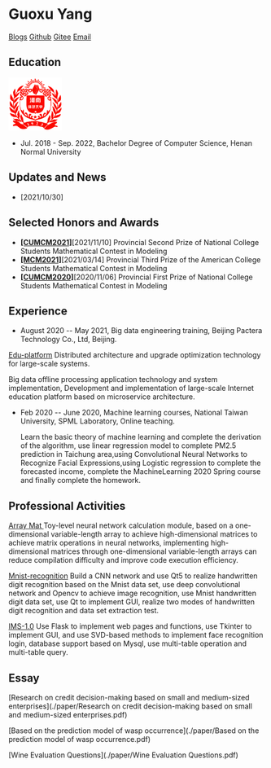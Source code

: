 # Guoxu Yang

[Blogs](https://www.cnblogs.com/Carrawayang)    [Github](https://github.com/Carrawayang)    [Gitee](https://gitee.com/Carrawayang)    [Email](https://Carrawayang@gmail.com)


## Education

<img src="./img/hnu.png" alt="img" style="zoom: 33%;" />

- Jul. 2018 - Sep. 2022, Bachelor Degree of Computer Science, Henan Normal University

## Updates and News

- [2021/10/30] 

## Selected Honors and Awards

- [**[CUMCM2021]**](http://www.mcm.edu.cn)[2021/11/10] Provincial Second Prize of National College Students Mathematical Contest in Modeling
- [**[MCM2021]**](https://www.comap.com)[2021/03/14] Provincial Third Prize of the American College Students Mathematical Contest in Modeling
- [**[CUMCM2020]**](http://www.mcm.edu.cn)[2020/11/06] Provincial First Prize of National College Students Mathematical Contest in Modeling

## Experience

- August 2020 -- May 2021, Big data engineering training, Beijing Pactera Technology Co., Ltd, Beijing.

[Edu-platform](https://gitee.com/Carrawayang/edu_platform) Distributed architecture and upgrade optimization technology for large-scale systems.

Big data offline processing application technology and system implementation, Development and implementation of large-scale Internet education platform based on microservice architecture.

- Feb 2020 -- June 2020, Machine learning courses,  National Taiwan University, SPML Laboratory, Online teaching.

  Learn the basic theory of machine learning and complete the derivation of the algorithm, use linear regression model to complete PM2.5 prediction in Taichung area,using Convolutional Neural Networks to Recognize Facial Expressions,using Logistic regression to complete the forecasted income, complete the MachineLearning 2020 Spring course and finally complete the homework.

## Professional Activities 

[Array Mat ](https://www.cnblogs.com/Carrawayang/p/13775492.html) Toy-level neural network calculation module, based on a one-dimensional variable-length array to achieve high-dimensional matrices to achieve matrix operations in neural networks, implementing high-dimensional matrices through one-dimensional variable-length arrays can reduce compilation difficulty and improve code execution efficiency.

[Mnist-recognition](https://gitee.com/Carrawayang/mnist-recognization) Build a CNN network and use Qt5 to realize handwritten digit recognition based on the Mnist data set, use deep convolutional network and Opencv to achieve image recognition, use Mnist handwritten digit data set, use Qt to implement GUI, realize two modes of handwritten digit recognition and data set extraction test.

[IMS-1.0](https://www.cnblogs.com/Carrawayang/p/13775492.html) Use Flask to implement web pages and functions, use Tkinter to implement GUI, and use SVD-based methods to implement face recognition login, database support based on Mysql, use multi-table operation and multi-table query.

## Essay 

[Research on credit decision-making based on small and medium-sized enterprises](./paper/Research on credit decision-making based on small and medium-sized enterprises.pdf)

[Based on the prediction model of wasp occurrence](./paper/Based on the prediction model of wasp occurrence.pdf)

[Wine Evaluation Questions](./paper/Wine Evaluation Questions.pdf)